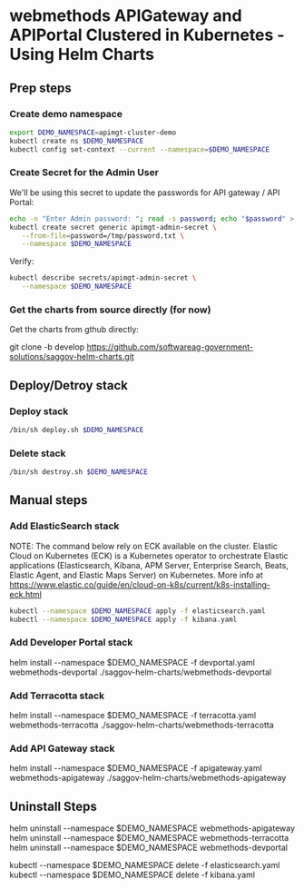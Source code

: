 # webmethods APIGateway and APIPortal Clustered in Kubernetes - Using Helm Charts 

## Prep steps

### Create demo namespace

```bash
export DEMO_NAMESPACE=apimgt-cluster-demo
kubectl create ns $DEMO_NAMESPACE
kubectl config set-context --current --namespace=$DEMO_NAMESPACE
```

### Create Secret for the Admin User

We'll be using this secret to update the passwords for API gateway / API Portal:

```bash
echo -n "Enter Admin password: "; read -s password; echo "$password" > /tmp/password.txt
kubectl create secret generic apimgt-admin-secret \
   --from-file=password=/tmp/password.txt \
   --namespace $DEMO_NAMESPACE
```

Verify:

```bash
kubectl describe secrets/apimgt-admin-secret \
   --namespace $DEMO_NAMESPACE
```
### Get the charts from source directly (for now)

Get the charts from gthub directly:

git clone -b develop https://github.com/softwareag-government-solutions/saggov-helm-charts.git

## Deploy/Detroy stack
### Deploy stack

```bash
/bin/sh deploy.sh $DEMO_NAMESPACE
```

### Delete stack

```bash
/bin/sh destroy.sh $DEMO_NAMESPACE
```

## Manual steps

### Add ElasticSearch stack

NOTE: The command below rely on ECK available on the cluster.
Elastic Cloud on Kubernetes (ECK) is a Kubernetes operator to orchestrate Elastic applications (Elasticsearch, Kibana, APM Server, Enterprise Search, Beats, Elastic Agent, and Elastic Maps Server) on Kubernetes. More info at https://www.elastic.co/guide/en/cloud-on-k8s/current/k8s-installing-eck.html

```bash
kubectl --namespace $DEMO_NAMESPACE apply -f elasticsearch.yaml
kubectl --namespace $DEMO_NAMESPACE apply -f kibana.yaml
```

### Add Developer Portal stack

helm install --namespace $DEMO_NAMESPACE -f devportal.yaml webmethods-devportal ./saggov-helm-charts/webmethods-devportal

### Add Terracotta stack

helm install --namespace $DEMO_NAMESPACE -f terracotta.yaml webmethods-terracotta ./saggov-helm-charts/webmethods-terracotta

### Add API Gateway stack

helm install --namespace $DEMO_NAMESPACE -f apigateway.yaml webmethods-apigateway ./saggov-helm-charts/webmethods-apigateway

## Uninstall Steps

helm uninstall --namespace $DEMO_NAMESPACE webmethods-apigateway
helm uninstall --namespace $DEMO_NAMESPACE webmethods-terracotta
helm uninstall --namespace $DEMO_NAMESPACE webmethods-devportal

kubectl --namespace $DEMO_NAMESPACE delete -f elasticsearch.yaml
kubectl --namespace $DEMO_NAMESPACE delete -f kibana.yaml